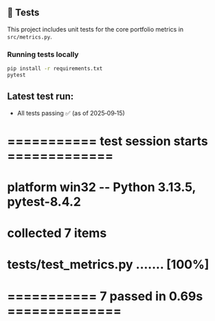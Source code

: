 ## 🧪 Tests

This project includes unit tests for the core portfolio metrics in `src/metrics.py`.

### Running tests locally
```bash
pip install -r requirements.txt
pytest
```

## Latest test run:
* All tests passing ✅ (as of 2025‑09‑15)

# =========== test session starts =============
# platform win32 -- Python 3.13.5, pytest-8.4.2
# collected 7 items

# tests/test_metrics.py .......          [100%]

# =========== 7 passed in 0.69s ==============

